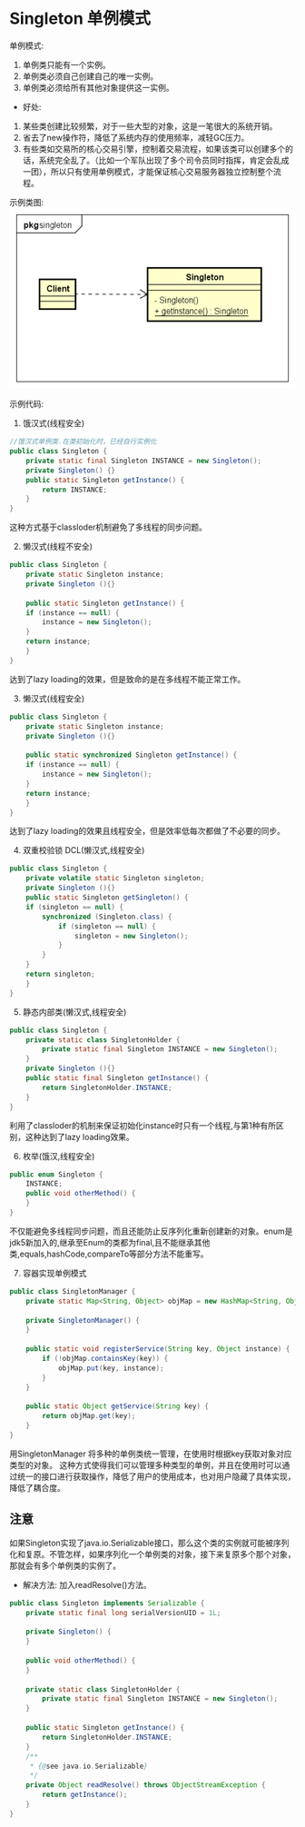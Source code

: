 # Singleton 单例模式


单例模式:
1. 单例类只能有一个实例。
2. 单例类必须自己创建自己的唯一实例。
3. 单例类必须给所有其他对象提供这一实例。

- 好处:
1. 某些类创建比较频繁，对于一些大型的对象，这是一笔很大的系统开销。
2. 省去了new操作符，降低了系统内存的使用频率，减轻GC压力。
3. 有些类如交易所的核心交易引擎，控制着交易流程，如果该类可以创建多个的话，系统完全乱了。（比如一个军队出现了多个司令员同时指挥，肯定会乱成一团），所以只有使用单例模式，才能保证核心交易服务器独立控制整个流程。


示例类图:
![Singleton_uml](images/4.Singleton_uml.png)

示例代码:

1. 饿汉式(线程安全)
```java
//饿汉式单例类.在类初始化时，已经自行实例化 
public class Singleton {
    private static final Singleton INSTANCE = new Singleton();
	private Singleton() {}
    public static Singleton getInstance() {
        return INSTANCE;
    }
}
```
这种方式基于classloder机制避免了多线程的同步问题。

2. 懒汉式(线程不安全)
```java
public class Singleton {
    private static Singleton instance;
    private Singleton (){}

    public static Singleton getInstance() {
	if (instance == null) {
	    instance = new Singleton();
	}
	return instance;
    }
}
```
达到了lazy loading的效果，但是致命的是在多线程不能正常工作。

3. 懒汉式(线程安全)
```java
public class Singleton {
    private static Singleton instance;
    private Singleton (){}

    public static synchronized Singleton getInstance() {
	if (instance == null) {
	    instance = new Singleton();
	}
	return instance;
    }
}
```
达到了lazy loading的效果且线程安全，但是效率低每次都做了不必要的同步。

4. 双重校验锁 DCL(懒汉式,线程安全)
```java
public class Singleton {
    private volatile static Singleton singleton;
    private Singleton (){}
    public static Singleton getSingleton() {
	if (singleton == null) {
	    synchronized (Singleton.class) {
			if (singleton == null) {
			    singleton = new Singleton();
			}
	    }
	}
	return singleton;
    }
}
```

5. 静态内部类(懒汉式,线程安全)
```java
public class Singleton {
    private static class SingletonHolder {
		private static final Singleton INSTANCE = new Singleton();
    }
    private Singleton (){}
    public static final Singleton getInstance() {
		return SingletonHolder.INSTANCE;
    }
}
```
利用了classloder的机制来保证初始化instance时只有一个线程,与第1种有所区别，这种达到了lazy loading效果。

6. 枚举(饿汉,线程安全)
```java
public enum Singleton {
    INSTANCE;
    public void otherMethod() {
    }
}
```
不仅能避免多线程同步问题，而且还能防止反序列化重新创建新的对象。enum是jdk5新加入的,继承至Enum的类都为final,且不能继承其他类,equals,hashCode,compareTo等部分方法不能重写。

7. 容器实现单例模式
```java
public class SingletonManager {
	private static Map<String, Object> objMap = new HashMap<String, Object>();

	private SingletonManager() {
	}

	public static void registerService(String key, Object instance) {
		if (!objMap.containsKey(key)) {
			objMap.put(key, instance);
		}
	}

	public static Object getService(String key) {
		return objMap.get(key);
	}
}
```
用SingletonManager 将多种的单例类统一管理，在使用时根据key获取对象对应类型的对象。
这种方式使得我们可以管理多种类型的单例，并且在使用时可以通过统一的接口进行获取操作，降低了用户的使用成本，也对用户隐藏了具体实现，降低了耦合度。


## 注意
如果Singleton实现了java.io.Serializable接口，那么这个类的实例就可能被序列化和复原。不管怎样，如果序列化一个单例类的对象，接下来复原多个那个对象，那就会有多个单例类的实例了。
- 解决方法: 加入readResolve()方法。
```java
public class Singleton implements Serializable {
	private static final long serialVersionUID = 1L;

	private Singleton() {
	}

	public void otherMethod() {
	}

	private static class SingletonHolder {
		private static final Singleton INSTANCE = new Singleton();
	}

	public static Singleton getInstance() {
		return SingletonHolder.INSTANCE;
	}
	/**
	 * {@see java.io.Serializable}
	 */
	private Object readResolve() throws ObjectStreamException {
		return getInstance();
	}
}
```